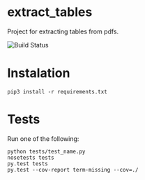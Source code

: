 # extract_tables

Project for extracting tables from pdfs.

![Build Status](https://travis-ci.org/marcinabram/extract_tables.svg?branch=master)

# Instalation

```
pip3 install -r requirements.txt
```

# Tests

Run one of the following:

```
python tests/test_name.py
nosetests tests
py.test tests
py.test --cov-report term-missing --cov=./
```
